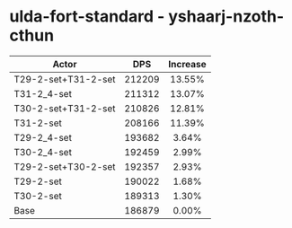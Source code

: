 # ulda-fort-standard - yshaarj-nzoth-cthun
| Actor | DPS | Increase |
|---|:---:|:---:|
|T29-2-set+T31-2-set|212209|13.55%|
|T31-2_4-set|211312|13.07%|
|T30-2-set+T31-2-set|210826|12.81%|
|T31-2-set|208166|11.39%|
|T29-2_4-set|193682|3.64%|
|T30-2_4-set|192459|2.99%|
|T29-2-set+T30-2-set|192357|2.93%|
|T29-2-set|190022|1.68%|
|T30-2-set|189313|1.30%|
|Base|186879|0.00%|
